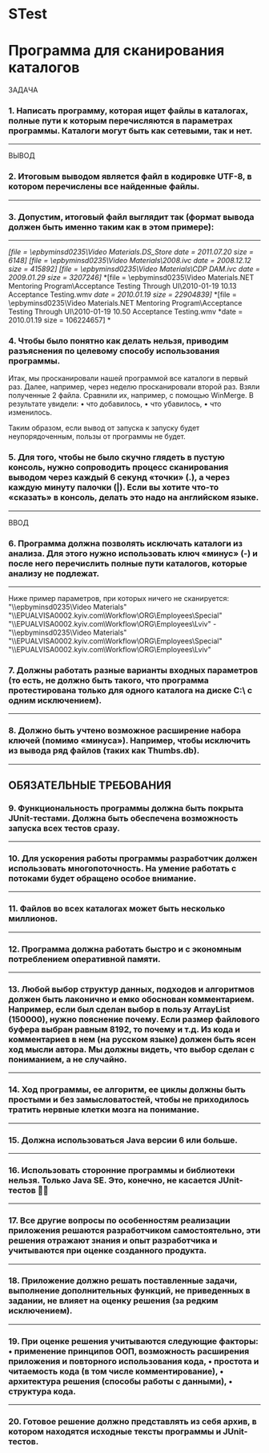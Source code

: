 # STest
<h1> Программа для сканирования каталогов </h1>
ЗАДАЧА 
<h3>1. Написать программу, которая ищет файлы в каталогах, полные пути к которым перечисляются в параметрах программы. Каталоги могут быть как сетевыми, так и нет.</h3> 
<hr>
ВЫВОД 
<h3>2. Итоговым выводом является файл в кодировке UTF-8, в котором перечислены все найденные файлы. </h3>
<hr>
<h3> 3. Допустим, итоговый файл выглядит так (формат вывода должен быть именно таким как в этом примере): </h3>
<hr>

*[file = \\epbyminsd0235\Video Materials\.DS_Store date = 2011.07.20 size = 6148]*
*[file = \\epbyminsd0235\Video Materials\2008.ivc date = 2008.12.12 size = 415892]*
*[file = \\epbyminsd0235\Video Materials\CDP DAM.ivc date = 2009.01.29 size = 3207246]*
*[file = \\epbyminsd0235\Video Materials\.NET Mentoring Program\Acceptance Testing Through UI\2010-01-19 10.13 Acceptance Testing.wmv 
*date = 2010.01.19 size = 22904839]*
*[file = \\epbyminsd0235\Video Materials\.NET Mentoring Program\Acceptance Testing Through UI\2010-01-19 10.50 Acceptance Testing.wmv 
*date = 2010.01.19 size = 106224657] *

<h3>4. Чтобы было понятно как делать нельзя, приводим разъяснения по целевому способу использования программы. </h3>

Итак, мы просканировали нашей программой все каталоги в первый раз. Далее, например, через неделю просканировали второй раз. Взяли полученные 2 файла. Сравнили их, например, с помощью WinMerge. В результате увидели: 
• что добавилось, 
• что убавилось, 
• что изменилось. 

Таким образом, если вывод от запуска к запуску будет неупорядоченным, пользы от программы не будет. 
<h3>5. Для того, чтобы не было скучно глядеть в пустую консоль, нужно сопроводить процесс сканирования выводом через каждый 6 секунд «точки» (.), а через каждую минуту палочки (|). Если вы хотите что-то «сказать» в консоль, делать это надо на английском языке. </h3>
<hr>
ВВОД 
<h3> 6. Программа должна позволять исключать каталоги из анализа. Для этого нужно использовать ключ «минус» (-) и после него перечислить полные пути каталогов, которые анализу не подлежат. </h3>
<hr>
Ниже пример параметров, при которых ничего не сканируется: 
"\\epbyminsd0235\Video Materials" "\\EPUALVISA0002.kyiv.com\Workflow\ORG\Employees\Special" "\\EPUALVISA0002.kyiv.com\Workflow\ORG\Employees\Lviv" - "\\epbyminsd0235\Video Materials" "\\EPUALVISA0002.kyiv.com\Workflow\ORG\Employees\Special" "\\EPUALVISA0002.kyiv.com\Workflow\ORG\Employees\Lviv" 
<h3>7. Должны работать разные варианты входных параметров (то есть, не должно быть такого, что программа протестирована только для одного каталога на диске C:\ c одним исключением). </h3>
<hr>
<h3>8. Должно быть учтено возможное расширение набора ключей (помимо «минуса»). Например, чтобы исключить из вывода ряд файлов (таких как Thumbs.db). </h3>
<hr>
<h2>ОБЯЗАТЕЛЬНЫЕ ТРЕБОВАНИЯ </h2>
<h3>9. Функциональность программы должна быть покрыта JUnit-тестами. Должна быть обеспечена возможность запуска всех тестов сразу. </h3>
<hr>
<h3>10. Для ускорения работы программы разработчик должен использовать многопоточность. На умение работать с потоками будет обращено особое внимание. </h3>
<hr>
<h3>11. Файлов во всех каталогах может быть несколько миллионов. </h3>
<hr>
<h3>12. Программа должна работать быстро и с экономным потреблением оперативной памяти. </h3>
<hr>
<h3>13. Любой выбор структур данных, подходов и алгоритмов должен быть лаконично и емко обоснован комментарием. Например, если был сделан выбор в пользу ArrayList (150000), нужно пояснение почему. Если размер файлового буфера выбран равным 8192, то почему и т.д. Из кода и комментариев в нем (на русском языке) должен быть ясен ход мысли автора. Мы должны видеть, что выбор сделан с пониманием, а не случайно. </h3>
<hr>
<h3>14. Ход программы, ее алгоритм, ее циклы должны быть простыми и без замысловатостей, чтобы не приходилось тратить нервные клетки мозга на понимание. </h3>
<hr>
<h3>15. Должна использоваться Java версии 6 или больше. </h3>
<hr>
<h3>16. Использовать сторонние программы и библиотеки нельзя. Только Java SE. Это, конечно, не касается JUnit- тестов </h3>
<hr>
<h3>17. Все другие вопросы по особенностям реализации приложения решаются разработчиком самостоятельно, эти решения отражают знания и опыт разработчика и учитываются при оценке созданного продукта. </h3>
<hr>
<h3>18. Приложение должно решать поставленные задачи, выполнение дополнительных функций, не приведенных в задании, не влияет на оценку решения (за редким исключением). </h3>
<hr>
<h3>19. При оценке решения учитываются следующие факторы: 
• применение принципов ООП, возможность расширения приложения и повторного использования кода, 
• простота и читаемость кода (в том числе комментирование), 
• архитектура решения (способы работы с данными), 
• структура кода. </h3>
<hr>
<h3>20. Готовое решение должно представлять из себя архив, в котором находятся исходные тексты программы и JUnit-тестов. </h3>
